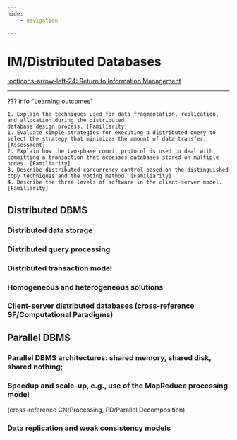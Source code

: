 ```yaml
---
hide:
    - navigation

---
```


# IM/Distributed Databases

[:octicons-arrow-left-24: Return to Information Management](/Knowledge-Notebook/Information-Management/)

---

??? info "Learning outcomes"

    1. Explain the techniques used for data fragmentation, replication, and allocation during the distributed
    database design process. [Familiarity]
    1. Evaluate simple strategies for executing a distributed query to select the strategy that minimizes the amount of data transfer. [Assessment]
    2. Explain how the two-phase commit protocol is used to deal with committing a transaction that accesses databases stored on multiple nodes. [Familiarity]
    3. Describe distributed concurrency control based on the distinguished copy techniques and the voting method. [Familiarity]
    4. Describe the three levels of software in the client-server model. [Familiarity]

## Distributed DBMS

### Distributed data storage

### Distributed query processing

### Distributed transaction model

### Homogeneous and heterogeneous solutions

### Client-server distributed databases (cross-reference SF/Computational Paradigms)

## Parallel DBMS

### Parallel DBMS architectures: shared memory, shared disk, shared nothing;

### Speedup and scale-up, e.g., use of the MapReduce processing model 

(cross-reference CN/Processing, PD/Parallel Decomposition)

### Data replication and weak consistency models
